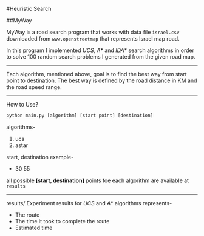 #Heuristic Search

##MyWay

MyWay is a road search program that works with data file `israel.csv` downloaded from `www.openstreetmap` that represents Israel map road.

In this program I implemented *UCS*, *A** and *IDA** search algorithms in order to solve 100 random search problems I generated from the given road map.

___
Each algorithm, mentioned above, goal is to find the best way from start point to destination. The best way
is defined by the road distance in KM and the road speed range. 
___

How to Use?
```python
python main.py [algorithm] [start point] [destination]
```
algorithms-
1. ucs
2. astar

start, destination example-
- 30 55

all possible **[start, destination]** points foe each algorithm are available at `results`
___		
results/
Experiment results for *UCS* and *A** algorithms represents-
- The route
- The time it took to complete the route
- Estimated time
